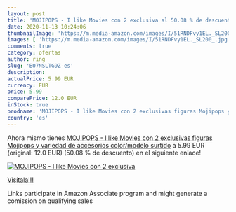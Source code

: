 ```yaml
---
layout: post
title: 'MOJIPOPS - I like Movies con 2 exclusiva al 50.08 % de descuento'
date: 2020-11-13 10:24:06
thumbnailImage: 'https://m.media-amazon.com/images/I/51RNDFvy1EL._SL200_.jpg'
images: [ 'https://m.media-amazon.com/images/I/51RNDFvy1EL._SL200_.jpg' ]
comments: true
category: ofertas
author: ring
slug: 'B07NSLTG9Z-es'
description:
actualPrice: 5.99 EUR
currency: EUR
price: 5.99
comparePrice: 12.0 EUR
inStock: true
prodname: 'MOJIPOPS - I like Movies con 2 exclusivas figuras Mojipops y variedad de accesorios   color/modelo surtido'
country: 'es'
---
```


Ahora mismo tienes [MOJIPOPS - I like Movies con 2 exclusivas figuras Mojipops y variedad de accesorios   color/modelo surtido](https://www.amazon.es/dp/B07NSLTG9Z/?tag=tolees-21) a 5.99 EUR (original: 12.0 EUR) (50.08 %  de descuento) en el siguiente enlace!

[![MOJIPOPS - I like Movies con 2 exclusiva](https://m.media-amazon.com/images/I/51RNDFvy1EL._SL200_.jpg)](https://www.amazon.es/dp/B07NSLTG9Z/?tag=tolees-21)

[Visítala!!!](https://www.amazon.es/dp/B07NSLTG9Z/?tag=tolees-21)

Links participate in Amazon Associate program and might generate a comission on qualifying sales
